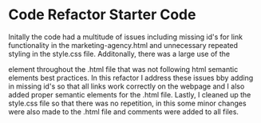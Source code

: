 # Code Refactor Starter Code
Initally the code had a multitude of issues including missing id's for link functionality in the marketing-agency.html and unnecessary repeated styling in the style.css file. Additonally, there was a large use of the <div> element throughout the .html file that was not following html semantic elements best practices. In this refactor I address these issues bby adding in missing id's so that all links work correctly on the webpage and I also added proper semantic elements for the .html file. Lastly, I cleaned up the style.css file so that there was no repetition, in this some minor changes were also made to the .html file and comments were added to all files.

